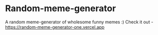 # Random-meme-generator
A random meme-generator of wholesome funny memes :)
Check it out - https://random-meme-generator-one.vercel.app


